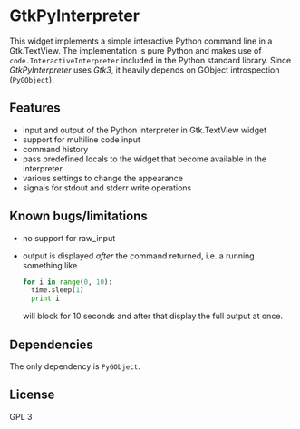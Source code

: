 # GtkPyInterpreter
This widget implements a simple interactive Python command line in a
Gtk.TextView. The implementation is pure Python and makes use of
`code.InteractiveInterpreter` included in the Python standard library. Since
*GtkPyInterpreter* uses *Gtk3*, it heavily depends on GObject introspection
(`PyGObject`).

## Features
* input and output of the Python interpreter in Gtk.TextView widget
* support for multiline code input
* command history
* pass predefined locals to the widget that become available in the interpreter
* various settings to change the appearance
* signals for stdout and stderr write operations

## Known bugs/limitations
* no support for raw_input
* output is displayed _after_ the command returned, i.e. a running something
  like
  
    ```python
    for i in range(0, 10):
      time.sleep(1)
      print i
    ```
    
  will block for 10 seconds and after that display the full output at once.

## Dependencies
The only dependency is `PyGObject`.

## License
GPL 3
